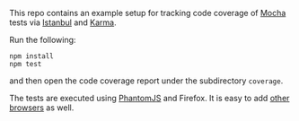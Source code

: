 This repo contains an example setup for tracking code coverage of [Mocha](http://mochajs.org/) tests via [Istanbul](http://gotwarlost.github.io/istanbul/) and [Karma](http://karma-runner.github.io/).

Run the following:

```
npm install
npm test
```

and then open the code coverage report under the subdirectory `coverage`.

The tests are executed using [PhantomJS](http://phantomjs.org) and Firefox. It is easy to add [other browsers](http://karma-runner.github.io/0.10/config/browsers.html) as well.
